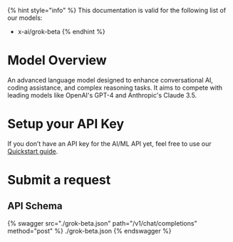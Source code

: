 [#references:start]: <> ({ "template": "openapi" })
{% hint style="info" %}
This documentation is valid for the following list of our models:
* x-ai/grok-beta
{% endhint %}

# Model Overview
An advanced language model designed to enhance conversational AI, coding assistance, and complex reasoning tasks. It aims to compete with leading models like OpenAI&#x27;s GPT-4 and Anthropic&#x27;s Claude 3.5.

# Setup your API Key
If you don’t have an API key for the AI/ML API yet, feel free to use our [Quickstart guide](https://docs.aimlapi.com/quickstart/setting-up).

# Submit a request
## API Schema
{% swagger src="./grok-beta.json" path="/v1/chat/completions" method="post" %}
./grok-beta.json
{% endswagger %}


[#references:end]: <> ({})